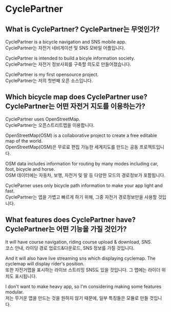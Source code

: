 # CyclePartner

## What is CyclePartner? CyclePartner는 무엇인가?
CyclePartner is a bicycle navigation and SNS mobile app. <br>
CyclePartner는 자전거 네비게이션 및 SNS 모바일 어플입니다. <br>

CyclePartner is intended to build a bicyle information society. <br>
CyclePartner는 자전거 정보사회를 구축할 의도로 만들어졌습니다. <br>

CyclePartner is my first opensource project. <br>
CyclePartner는 저의 첫번째 오픈 소스입니다. <br>

## Which bicycle map does CyclePartner use? CyclePartner는 어떤 자전거 지도를 이용하는가?
CyclePartner uses OpenStreetMap. <br>
CyclePartner는 오픈스트리트맵을 이용합니다. <br>

OpenStreetMap(OSM) is a collaborative project to create a free editable map of the world. <br>
OpenStreetMap(OSM)은 무로료 편집 가능한 세계지도를 만드는 공동 프로젝트입니다. <br>

OSM data includes information for routing by many modes including car, foot, bicycle and horse. <br>
OSM 데이터에는 자동차, 보행, 자전거 및 말 등 다양한 모드의 경로정보가 포함됩니다. <br>

CycleParner uses only bicycle path information to make your app light and fast. <br>
CyclePartner는 앱을 가볍고 빠르게 하기 위해, 그중 자전거 경로정보만을 사용할 것입니다. <br>

## What features does CyclePartner have? CyclePartner는 어떤 기능을 가질 것인가?
It will have course navigation, riding course upload & download, SNS. <br>
코스 안내, 라이딩 경로 업로드&다운로드, SNS 정보를 가질 것입니다. <br>

And it will also have live streaming sns which displaying cyclemap. The cyclemap will display rider's position. <br>
또한 자전거맵을 표시하는 라이브 스트리밍 SNS도 있을 것입니다. 그 맵에는 라이더 위치도 표시됩니다. <br>

I don't want to make heavy app, so I'm considering making some features modular. <br>
저는 무거운 앱을 만드는 것을 원하지 않기 때문에, 일부 특징들은 모듈로 만들 것입니다. <br>
